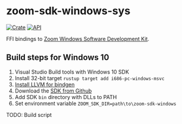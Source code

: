 # zoom-sdk-windows-sys

[![Crate](https://img.shields.io/crates/v/zoom-sdk-windows-sys.svg)](https://crates.io/crates/rand)
[![API](https://docs.rs/zoom-sdk-windows-sys/badge.svg)](https://docs.rs/rand)

FFI bindings to [Zoom Windows Software Development Kit](https://github.com/zoom/zoom-sdk-windows).

## Build steps for Windows 10

1. Visual Studio Build tools with Windows 10 SDK
1. Install 32-bit target `rustup target add i686-pc-windows-msvc`
1. [Install LLVM for bindgen](https://rust-lang.github.io/rust-bindgen/requirements.html#windows)
1. Download the [SDK from Github](https://github.com/zoom/zoom-sdk-windows/)
1. Add SDK `bin` directory with DLLs to PATH
1. Set environment variable `ZOOM_SDK_DIR=path\to\zoom-sdk-windows`

TODO: Build script
